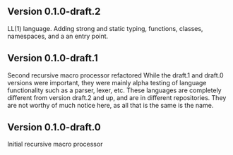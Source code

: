 ## Version 0.1.0-draft.2 ##
LL(1) language. Adding strong and static typing, functions, classes, namespaces, and
a an entry point.

## Version 0.1.0-draft.1 ##
Second recursive macro processor refactored
While the draft.1 and draft.0 versions were important, they were mainly alpha testing
of language functionality such as a parser, lexer, etc. These languages are completely
different from version draft.2 and up, and are in different repositories. They are
not worthy of much notice here, as all that is the same is the name.

## Version 0.1.0-draft.0 ##
Initial recursive macro processor
